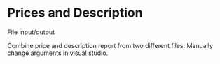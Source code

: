 # Prices and Description
File input/output 

Combine price and description report from two different files.
Manually change arguments in visual studio.
